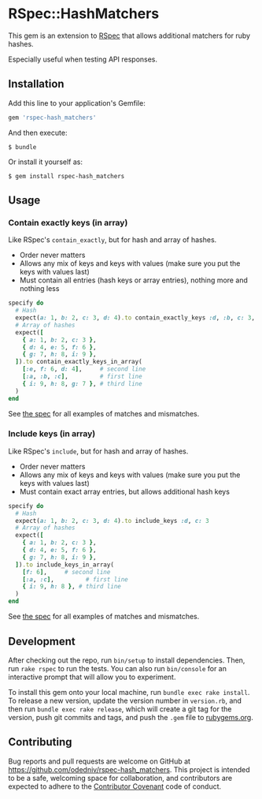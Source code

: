 # RSpec::HashMatchers

This gem is an extension to [RSpec](https://github.com/rspec/rspec) that allows
additional matchers for ruby hashes.

Especially useful when testing API responses.

## Installation

Add this line to your application's Gemfile:

```ruby
gem 'rspec-hash_matchers'
```

And then execute:

    $ bundle

Or install it yourself as:

    $ gem install rspec-hash_matchers

## Usage

### Contain exactly keys (in array)

Like RSpec's `contain_exactly`, but for hash and array of hashes.

* Order never matters
* Allows any mix of keys and keys with values (make sure you put the keys with
  values last)
* Must contain all entries (hash keys or array entries), nothing more and
  nothing less

```ruby
specify do
  # Hash
  expect(a: 1, b: 2, c: 3, d: 4).to contain_exactly_keys :d, :b, c: 3, a: 1
  # Array of hashes
  expect([
    { a: 1, b: 2, c: 3 },
    { d: 4, e: 5, f: 6 },
    { g: 7, h: 8, i: 9 },
  ]).to contain_exactly_keys_in_array(
    [:e, f: 6, d: 4],     # second line
    [:a, :b, :c],         # first line
    { i: 9, h: 8, g: 7 }, # third line
  )
end
```

See [the spec](spec/rspec/hash_matchers/contain_exactly_keys_spec.rb) for all
examples of matches and mismatches.

### Include keys (in array)

Like RSpec's `include`, but for hash and array of hashes.

* Order never matters
* Allows any mix of keys and keys with values (make sure you put the keys with
  values last)
* Must contain exact array entries, but allows additional hash keys

```ruby
specify do
  # Hash
  expect(a: 1, b: 2, c: 3, d: 4).to include_keys :d, c: 3
  # Array of hashes
  expect([
    { a: 1, b: 2, c: 3 },
    { d: 4, e: 5, f: 6 },
    { g: 7, h: 8, i: 9 },
  ]).to include_keys_in_array(
    [f: 6],     # second line
    [:a, :c],         # first line
    { i: 9, h: 8 }, # third line
  )
end
```

See [the spec](spec/rspec/hash_matchers/include_keys_spec.rb) for all
examples of matches and mismatches.

## Development

After checking out the repo, run `bin/setup` to install dependencies. Then, run `rake rspec` to run the tests. You can also run `bin/console` for an interactive prompt that will allow you to experiment.

To install this gem onto your local machine, run `bundle exec rake install`. To release a new version, update the version number in `version.rb`, and then run `bundle exec rake release`, which will create a git tag for the version, push git commits and tags, and push the `.gem` file to [rubygems.org](https://rubygems.org).

## Contributing

Bug reports and pull requests are welcome on GitHub at https://github.com/odedniv/rspec-hash_matchers. This project is intended to be a safe, welcoming space for collaboration, and contributors are expected to adhere to the [Contributor Covenant](contributor-covenant.org) code of conduct.

